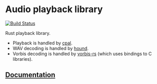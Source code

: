 # Audio playback library

[![Build Status](https://travis-ci.org/tomaka/rodio.svg?branch=master)](https://travis-ci.org/tomaka/rodio)

Rust playback library.

 - Playback is handled by [cpal](https://github.com/tomaka/cpal).
 - WAV decoding is handled by [hound](https://github.com/ruud-v-a/hound).
 - Vorbis decoding is handled by [vorbis-rs](https://github.com/tomaka/vorbis-rs) (which uses bindings to C libraries).

## [Documentation](http://tomaka.github.io/rodio/rodio/index.html)
